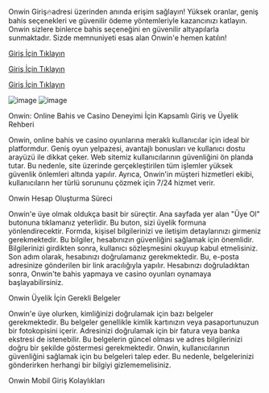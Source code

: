 Onwin Giriş🔥adresi üzerinden anında erişim sağlayın! Yüksek oranlar, geniş bahis seçenekleri ve güvenilir ödeme yöntemleriyle kazancınızı katlayın. Onwin sizlere binlerce bahis seçeneğini en güvenilir altyapılarla sunmaktadır. Sizde memnuniyeti esas alan Onwin'e hemen katılın!


<a href="https://bit.ly/3Uk1F4H"> Giriş İçin Tıklayın</a>

<a href="https://bit.ly/3Uk1F4H"> Giriş İçin Tıklayın</a>

<a href="https://bit.ly/3Uk1F4H"> Giriş İçin Tıklayın</a>


![image](https://github.com/user-attachments/assets/0dc10310-e01e-46f9-b4bb-542b5a7ff10d)    ![image](https://github.com/user-attachments/assets/0590debd-a92e-4e33-bc8c-9868c8dbe217)

 Onwin: Online Bahis ve Casino Deneyimi İçin Kapsamlı Giriş ve Üyelik Rehberi

Onwin, online bahis ve casino oyunlarına meraklı kullanıcılar için ideal bir platformdur. Geniş oyun yelpazesi, avantajlı bonusları ve kullanıcı dostu arayüzü ile dikkat çeker. Web sitemiz kullanıcılarının güvenliğini ön planda tutar. Bu nedenle, site üzerinde gerçekleştirilen tüm işlemler yüksek güvenlik önlemleri altında yapılır. Ayrıca, Onwin'in müşteri hizmetleri ekibi, kullanıcıların her türlü sorununu çözmek için 7/24 hizmet verir.

Onwin Hesap Oluşturma Süreci

Onwin'e üye olmak oldukça basit bir süreçtir. Ana sayfada yer alan "Üye Ol" butonuna tıklamanız yeterlidir. Bu buton, sizi üyelik formuna yönlendirecektir. Formda, kişisel bilgilerinizi ve iletişim detaylarınızı girmeniz gerekmektedir. Bu bilgiler, hesabınızın güvenliğini sağlamak için önemlidir. Bilgilerinizi girdikten sonra, kullanıcı sözleşmesini okuyup kabul etmelisiniz. Son adım olarak, hesabınızı doğrulamanız gerekmektedir. Bu, e-posta adresinize gönderilen bir link aracılığıyla yapılır. Hesabınızı doğruladıktan sonra, Onwin'te bahis yapmaya ve casino oyunları oynamaya başlayabilirsiniz.

Onwin Üyelik İçin Gerekli Belgeler

Onwin'e üye olurken, kimliğinizi doğrulamak için bazı belgeler gerekmektedir. Bu belgeler genellikle kimlik kartınızın veya pasaportunuzun bir fotokopisini içerir. Adresinizi doğrulamak için bir fatura veya banka ekstresi de istenebilir. Bu belgelerin güncel olması ve adres bilgilerinizi doğru bir şekilde göstermesi gerekmektedir. Onwin, kullanıcılarının güvenliğini sağlamak için bu belgeleri talep eder. Bu nedenle, belgelerinizi gönderirken herhangi bir bilgiyi gizlememelisiniz.

Onwin Mobil Giriş Kolaylıkları
